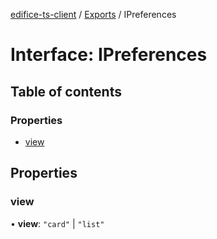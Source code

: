 [edifice-ts-client](../README.md) / [Exports](../modules.md) / IPreferences

# Interface: IPreferences

## Table of contents

### Properties

- [view](IPreferences.md#view)

## Properties

### view

• **view**: ``"card"`` \| ``"list"``
